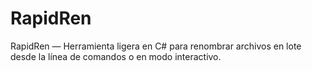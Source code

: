 # RapidRen
RapidRen — Herramienta ligera en C# para renombrar archivos en lote desde la línea de comandos o en modo interactivo.
